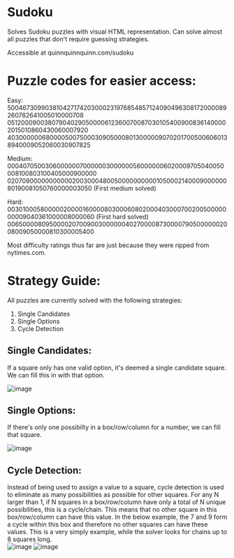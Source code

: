 # Sudoku
Solves Sudoku puzzles with visual HTML representation. Can solve almost all puzzles that don't require guessing strategies.

Accessible at quinnquinnquinn.com/sudoku

# Puzzle codes for easier access:

Easy:  
500467309903810427174203000231976854857124090496308172000089260782641005010000708
051200090038079040290500006123600700870301054009008361400002015010860430060007920
403000000680000500750003090500080130000090702017005006060138940009052060030907825

Medium:  
000407050030600000070000003000000560000006020009705040050008100803100405000900000
020709000000000002003000480050000000000105000214000900000080190081050760000003050 (First medium solved)

Hard:  
003010005800000200001600008030006080200040300070020050000000009040361000008000060 (First hard solved)
006500008095000020700900300000040270000873000079050000002008009050000810300005400

Most difficulty ratings thus far are just because they were ripped from nytimes.com.

# Strategy Guide:  

All puzzles are currently solved with the following strategies:  

1. Single Candidates
2. Single Options
3. Cycle Detection

## Single Candidates:
If a square only has one valid option, it's deemed a single candidate square. We can fill this in with that option.

![image](https://github.com/joebangles/Sudoku/assets/49799821/0241877f-ee7d-488e-ad5d-332ed7a5f57a)

## Single Options:
If there's only one possibilty in a box/row/column for a number, we can fill that square.

![image](https://github.com/joebangles/Sudoku/assets/49799821/de7b9fc6-bc9b-4036-b4d3-56132e3bd6e0)

## Cycle Detection:
Instead of being used to assign a value to a square, cycle detection is used to eliminate as many possibilities as possible for other squares. For any N larger than 1, if N squares in a box/row/column have only a total of N unique possibilities, this is a cycle/chain. This means that no other square in this box/row/column can have this value. In the below example, the 7 and 9 form a cycle within this box and therefore no other squares can have these values. This is a very simply example, while the solver looks for chains up to 8 squares long.  
![image](https://github.com/joebangles/Sudoku/assets/49799821/6c17dbd6-ce90-4347-902f-9c1fe4d18dbb)
![image](https://github.com/joebangles/Sudoku/assets/49799821/643297d2-9e31-40dd-aee8-979934a859f8)
